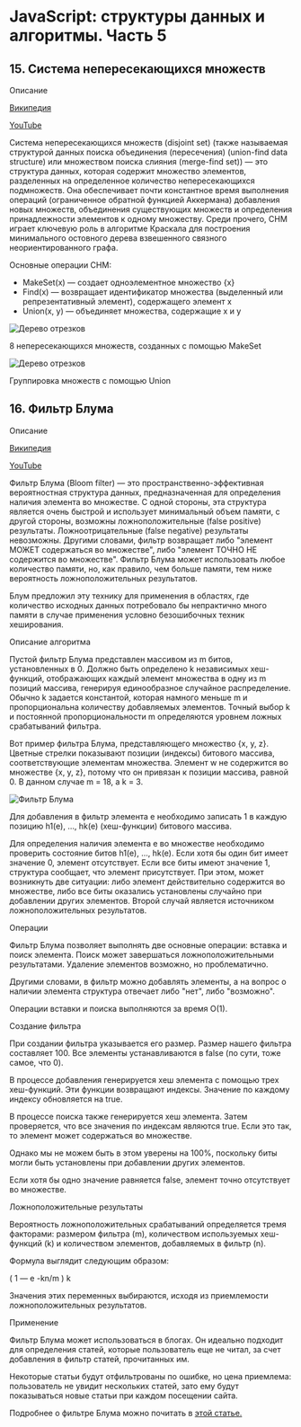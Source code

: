 # JavaScript: структуры данных и алгоритмы. Часть 5

## 15. Система непересекающихся множеств

Описание

[Википедия](https://ru.wikipedia.org/wiki/%D0%A1%D0%B8%D1%81%D1%82%D0%B5%D0%BC%D0%B0_%D0%BD%D0%B5%D0%BF%D0%B5%D1%80%D0%B5%D1%81%D0%B5%D0%BA%D0%B0%D1%8E%D1%89%D0%B8%D1%85%D1%81%D1%8F_%D0%BC%D0%BD%D0%BE%D0%B6%D0%B5%D1%81%D1%82%D0%B2)

[YouTube](https://www.youtube.com/watch?v=RAFQZa-8Wh4)

Система непересекающихся множеств (disjoint set) (также называемая структурой данных поиска объединения (пересечения) (union-find data structure) или множеством поиска слияния (merge-find set)) — это структура данных, которая содержит множество элементов, разделенных на определенное количество непересекающихся подмножеств. Она обеспечивает почти константное время выполнения операций (ограниченное обратной функцией Аккермана) добавления новых множеств, объединения существующих множеств и определения принадлежности элементов к одному множеству. Среди прочего, СНМ играет ключевую роль в алгоритме Краскала для построения минимального остовного дерева взвешенного связного неориентированного графа.

Основные операции СНМ:

- MakeSet(x) — создает одноэлементное множество {x}
- Find(x) — возвращает идентификатор множества (выделенный или репрезентативный элемент), содержащего элемент x
- Union(x, y) — объединяет множества, содержащие x и y

![Дерево отрезков](https://habrastorage.org/r/w1560/webt/sg/9y/kh/sg9ykhueonz1t3saw60flfwfrvm.png)

8 непересекающихся множеств, созданных с помощью MakeSet

![Дерево отрезков](https://habrastorage.org/r/w1560/webt/kb/sj/sx/kbsjsx6johtsg4dscm9copzr91e.png)

Группировка множеств с помощью Union

## 16. Фильтр Блума

Описание

[Википедия](https://ru.wikipedia.org/wiki/%D0%A4%D0%B8%D0%BB%D1%8C%D1%82%D1%80_%D0%91%D0%BB%D1%83%D0%BC%D0%B0)

[YouTube](https://www.youtube.com/watch?v=V3pzxngeLqw&t=26s)

Фильтр Блума (Bloom filter) — это пространственно-эффективная вероятностная структура данных, предназначенная для определения наличия элемента во множестве. С одной стороны, эта структура является очень быстрой и использует минимальный объем памяти, с другой стороны, возможны ложноположительные (false positive) результаты. Ложноотрицательные (false negative) результаты невозможны. Другими словами, фильтр возвращает либо "элемент МОЖЕТ содержаться во множестве", либо "элемент ТОЧНО НЕ содержится во множестве". Фильтр Блума может использовать любое количество памяти, но, как правило, чем больше памяти, тем ниже вероятность ложноположительных результатов.

Блум предложил эту технику для применения в областях, где количество исходных данных потребовало бы непрактично много памяти в случае применения условно безошибочных техник хеширования.

Описание алгоритма

Пустой фильтр Блума представлен массивом из m битов, установленных в 0. Должно быть определено k независимых хеш-функций, отображающих каждый элемент множества в одну из m позиций массива, генерируя единообразное случайное распределение. Обычно k задается константой, которая намного меньше m и пропорциональна количеству добавляемых элементов. Точный выбор k и постоянной пропорциональности m определяются уровнем ложных срабатываний фильтра.

Вот пример фильтра Блума, представляющего множество {x, y, z}. Цветные стрелки показывают позиции (индексы) битового массива, соответствующие элементам множества. Элемент w не содержится во множестве {x, y, z}, потому что он привязан к позиции массива, равной 0. В данном случае m = 18, а k = 3.

![Фильтр Блума](https://habrastorage.org/r/w1560/webt/mx/bt/_e/mxbt_eoh1fk17csnkjnyfpzxxqa.png)

Для добавления в фильтр элемента e необходимо записать 1 в каждую позицию h1(e), ..., hk(e) (хеш-функции) битового массива.

Для определения наличия элемента e во множестве необходимо проверить состояние битов h1(e), ..., hk(e). Если хотя бы один бит имеет значение 0, элемент отсутствует. Если все биты имеют значение 1, структура сообщает, что элемент присутствует. При этом, может возникнуть две ситуации: либо элемент действительно содержится во множестве, либо все биты оказались установлены случайно при добавлении других элементов. Второй случай является источником ложноположительных результатов.

Операции

Фильтр Блума позволяет выполнять две основные операции: вставка и поиск элемента. Поиск может завершаться ложноположительными результатами. Удаление элементов возможно, но проблематично.

Другими словами, в фильтр можно добавлять элементы, а на вопрос о наличии элемента структура отвечает либо "нет", либо "возможно".

Операции вставки и поиска выполняются за время O(1).

Создание фильтра

При создании фильтра указывается его размер. Размер нашего фильтра составляет 100. Все элементы устанавливаются в false (по сути, тоже самое, что 0).

В процессе добавления генерируется хеш элемента с помощью трех хеш-функций. Эти функции возвращают индексы. Значение по каждому индексу обновляется на true.

В процессе поиска также генерируется хеш элемента. Затем проверяется, что все значения по индексам являются true. Если это так, то элемент может содержаться во множестве.

Однако мы не можем быть в этом уверены на 100%, поскольку биты могли быть установлены при добавлении других элементов.

Если хотя бы одно значение равняется false, элемент точно отсутствует во множестве.

Ложноположительные результаты

Вероятность ложноположительных срабатываний определяется тремя факторами: размером фильтра (m), количеством используемых хеш-функций (k) и количеством элементов, добавляемых в фильтр (n).

Формула выглядит следующим образом:

( 1 — e -kn/m ) k

Значения этих переменных выбираются, исходя из приемлемости ложноположительных результатов.

Применение

Фильтр Блума может использоваться в блогах. Он идеально подходит для определения статей, которые пользователь еще не читал, за счет добавления в фильтр статей, прочитанных им.

Некоторые статьи будут отфильтрованы по ошибке, но цена приемлема: пользователь не увидит нескольких статей, зато ему будут показываться новые статьи при каждом посещении сайта.

Подробнее о фильтре Блума можно почитать в [этой статье.](https://habr.com/ru/companies/timeweb/articles/806383/)
